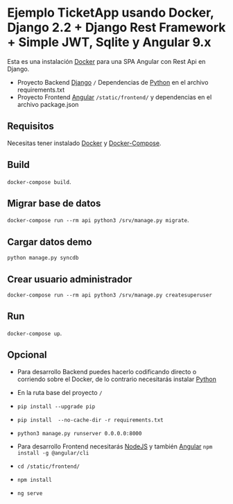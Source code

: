 # Ejemplo TicketApp usando Docker, Django 2.2 + Django Rest Framework + Simple JWT, Sqlite y Angular 9.x
Esta es una instalación [Docker][] para una SPA Angular con Rest Api en Django.

- Proyecto Backend [Django][] `/` Dependencias de [Python][] en el archivo requirements.txt
- Proyecto Frontend [Angular][] `/static/frontend/` y dependencias en el archivo package.json

## Requisitos 
Necesitas tener instalado [Docker][] y [Docker-Compose][].


## Build
`docker-compose build`.

## Migrar base de datos
`docker-compose run --rm api python3 /srv/manage.py migrate`.

## Cargar datos demo
`python manage.py syncdb`

## Crear usuario administrador
`docker-compose run --rm api python3 /srv/manage.py createsuperuser`

## Run
`docker-compose up`.

## Opcional

- Para desarrollo Backend puedes hacerlo codificando directo o corriendo sobre el Docker, de lo contrario necesitarás instalar [Python][]
 - En la ruta base del proyecto `/`
 - `pip install --upgrade pip`
 - `pip install  --no-cache-dir -r requirements.txt`
 - `python3 manage.py runserver 0.0.0.0:8000`
 
- Para desarrollo Frontend necesitarás [NodeJS][] y también [Angular][] `npm install -g @angular/cli`
 - `cd /static/frontend/`
 - `npm install`
 - `ng serve`

[Angular]: https://angular.io/
[Django]: https://www.djangoproject.com/
[Docker]: https://www.docker.com/
[Docker-Compose]: https://docs.docker.com/compose/
[NodeJS]: https://nodejs.org/
[Python]: https://www.python.org/
